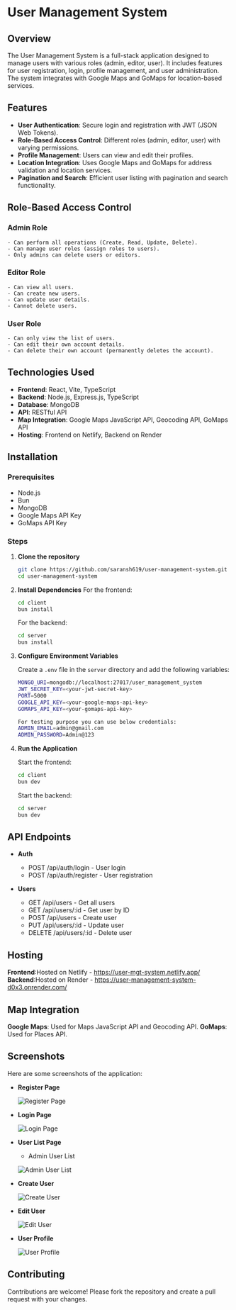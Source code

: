 # User Management System

## Overview

The User Management System is a full-stack application designed to manage users with various roles (admin, editor, user). It includes features for user registration, login, profile management, and user administration. The system integrates with Google Maps and GoMaps for location-based services.

## Features

- **User Authentication**: Secure login and registration with JWT (JSON Web Tokens).
- **Role-Based Access Control**: Different roles (admin, editor, user) with varying permissions.
- **Profile Management**: Users can view and edit their profiles.
- **Location Integration**: Uses Google Maps and GoMaps for address validation and location services.
- **Pagination and Search**: Efficient user listing with pagination and search functionality.

## Role-Based Access Control

### Admin Role

    - Can perform all operations (Create, Read, Update, Delete).
    - Can manage user roles (assign roles to users).
    - Only admins can delete users or editors.

### Editor Role

    - Can view all users.
    - Can create new users.
    - Can update user details.
    - Cannot delete users.

### User Role

    - Can only view the list of users.
    - Can edit their own account details.
    - Can delete their own account (permanently deletes the account).

## Technologies Used

- **Frontend**: React, Vite, TypeScript
- **Backend**: Node.js, Express.js, TypeScript
- **Database**: MongoDB
- **API**: RESTful API
- **Map Integration**: Google Maps JavaScript API, Geocoding API, GoMaps API
- **Hosting**: Frontend on Netlify, Backend on Render

## Installation

### Prerequisites

- Node.js
- Bun
- MongoDB
- Google Maps API Key
- GoMaps API Key

### Steps

1. **Clone the repository**

   ```bash
   git clone https://github.com/saransh619/user-management-system.git
   cd user-management-system
   ```

2. **Install Dependencies**
   For the frontend:

   ```bash
   cd client
   bun install
   ```

   For the backend:

   ```bash
   cd server
   bun install
   ```

3. **Configure Environment Variables**

   Create a `.env` file in the `server` directory and add the following variables:

   ```bash
   MONGO_URI=mongodb://localhost:27017/user_management_system
   JWT_SECRET_KEY=<your-jwt-secret-key>
   PORT=5000
   GOOGLE_API_KEY=<your-google-maps-api-key>
   GOMAPS_API_KEY=<your-gomaps-api-key>

   For testing purpose you can use below credentials:
   ADMIN_EMAIL=admin@gmail.com
   ADMIN_PASSWORD=Admin@123
   ```

4. **Run the Application**

   Start the frontend:

   ```bash
   cd client
   bun dev
   ```

   Start the backend:

   ```bash
   cd server
   bun dev
   ```

## API Endpoints

- **Auth**

  - POST /api/auth/login - User login
  - POST /api/auth/register - User registration

- **Users**

  - GET /api/users - Get all users
  - GET /api/users/:id - Get user by ID
  - POST /api/users - Create user
  - PUT /api/users/:id - Update user
  - DELETE /api/users/:id - Delete user

## Hosting

**Frontend**:Hosted on Netlify - https://user-mgt-system.netlify.app/
**Backend**:Hosted on Render - https://user-management-system-d0x3.onrender.com/

## Map Integration

**Google Maps**: Used for Maps JavaScript API and Geocoding API.
**GoMaps**: Used for Places API.

## Screenshots

Here are some screenshots of the application:

- **Register Page**

  ![Register Page](screenshots/register.png)

- **Login Page**

  ![Login Page](screenshots/login.png)

- **User List Page**

  - Admin User List

  ![Admin User List](<screenshots/users-list(admin-view).png>)

- **Create User**

  ![Create User](screenshots/create-user.png)

- **Edit User**

  ![Edit User](screenshots/edit-user.png)

- **User Profile**

  ![User Profile](screenshots/user-profile.png)

## Contributing

Contributions are welcome! Please fork the repository and create a pull request with your changes.
